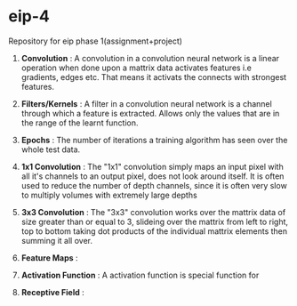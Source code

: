 # eip-4
Repository for eip phase 1(assignment+project)
1. **Convolution** : A convolution in a convolution neural network is a linear operation when done upon a mattrix data activates features i.e gradients, edges etc. That means it activats the connects with strongest features.

2. **Filters/Kernels** : A filter in a convolution neural network is a channel through which a feature is extracted. Allows only the values that are in the range of the learnt function.
3. **Epochs** : The number of iterations a training algorithm has seen over the whole test data. 
4. **1x1 Convolution** : The "1x1" convolution simply maps an input pixel with all it's channels to an output pixel, does not look around itself. It is often used to reduce the number of depth channels, since it is often very slow to multiply volumes with extremely large depths
5. **3x3 Convolution** : The "3x3" convolution works over the mattrix data of size greater than or equal to 3, slideing over the mattrix from left to right, top to bottom taking dot products of the individual mattrix elements then summing it all over.
6. **Feature Maps** :
7. **Activation Function** : A activation function is special function for 
8. **Receptive Field** :
